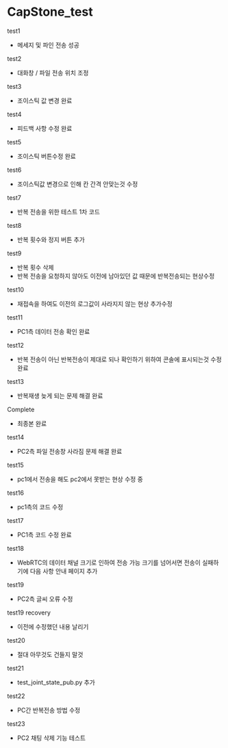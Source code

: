 # CapStone_test

test1
- 메세지 및 파인 전송 성공

test2
- 대화창 / 파일 전송 위치 조정

test3
- 조이스틱 값 변경 완료

test4
- 피드백 사항 수정 완료

test5
- 조이스틱 버튼수정 완료

test6
- 조이스틱값 변경으로 인해 칸 간격 안맞는것 수정

test7
- 반복 전송을 위한 테스트 1차 코드

test8
- 반복 횟수와 정지 버튼 추가

test9
- 반복 횟수 삭제
- 반복 전송을 요청하지 않아도 이전에 남아있던 값 때문에 반복전송되는 현상수정

test10
- 재접속을 하여도 이전의 로그값이 사라지지 않는 현상 추가수정

test11
- PC1측 데이터 전송 확인 완료

test12
- 반복 전송이 아닌 반복전송이 제대로 되나 확인하기 위하여 콘솔에 표시되는것 수정 완료

test13
- 반복재생 늦게 되는 문제 해결 완료

Complete
- 최종본 완료

test14
- PC2측 파일 전송창 사라짐 문제 해결 완료

test15
- pc1에서 전송을 해도 pc2에서 못받는 현상 수정 중

test16
- pc1측의 코드 수정

test17
- PC1측 코드 수정 완료

test18
- WebRTC의 데이터 채널 크기로 인하여 전송 가능 크기를 넘어서면 전송이 실패하기에 다음 사항 안내 페이지 추가

test19
- PC2측 글씨 오류 수정

test19 recovery
- 이전에 수정했던 내용 날리기

test20
- 절대 아무것도 건들지 말것

test21
- test_joint_state_pub.py 추가

test22
- PC간 반복전송 방법 수정

test23
- PC2 채팅 삭제 기능 테스트
